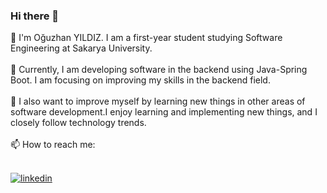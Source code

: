 ### Hi there 👋
👋 I'm Oğuzhan YILDIZ. I am a first-year student studying Software Engineering at Sakarya University. </br></br>
🔭 Currently, I am developing software in the backend using Java-Spring Boot. I am focusing on improving my skills in the backend field. </br></br>
🌱 I also want to improve myself by learning new things in other areas of software development.I enjoy learning and implementing new things, and I closely follow technology trends.</br></br>
📫 How to reach me:</br></br>

[![linkedin](https://img.shields.io/badge/Linkedin-000000?style=for-the-badge&logo=Linkedin&logoColor=white)](https://www.linkedin.com/in/o%C4%9Fuzhan-yildiz-9b690624b/)</br></br>



